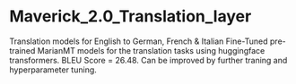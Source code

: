 # Maverick_2.0_Translation_layer
Translation models for English to German, French &amp; Italian
Fine-Tuned pre-trained MarianMT models for the translation tasks using huggingface transformers.
BLEU Score = 26.48. Can be improved by further traning and hyperparameter tuning.
